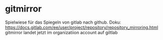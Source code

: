# gitmirror

Spielwiese für das Spiegeln von gitlab nach github.
Doku: https://docs.gitlab.com/ee/user/project/repository/repository_mirroring.html
gitmirror landet jetzt im organizatiion account auf giltlab